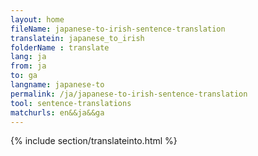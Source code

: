 ```yaml
---
layout: home
fileName: japanese-to-irish-sentence-translation
translatein: japanese_to_irish
folderName : translate
lang: ja
from: ja
to: ga
langname: japanese-to
permalink: /ja/japanese-to-irish-sentence-translation
tool: sentence-translations
matchurls: en&&ja&&ga
---
```

{% include section/translateinto.html %}
